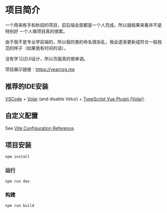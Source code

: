 # 项目简介
一个用来练手和秋招的项目，前后端全部都是一个人完成，所以就结果来看并不是特别好
一个人做项目真的很累。

由于我不是专业学前端的，所以我的类的命名很杂乱，我会逐渐更新成符合一般规范的样子（如果我有时间的话）。

没有学习过UI设计，所以页面真的很单调。

项目展示链接：https://yearnzg.me

## 推荐的IDE安装

[VSCode](https://code.visualstudio.com/) + [Volar](https://marketplace.visualstudio.com/items?itemName=Vue.volar) (and disable Vetur) + [TypeScript Vue Plugin (Volar)](https://marketplace.visualstudio.com/items?itemName=Vue.vscode-typescript-vue-plugin).

## 自定义配置

See [Vite Configuration Reference](https://vitejs.dev/config/).

## 项目安装

```sh
npm install
```

### 运行

```sh
npm run dev
```

### 构建

```sh
npm run build
```

